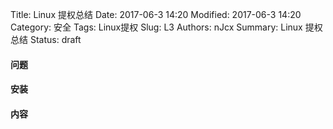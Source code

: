 Title: Linux 提权总结
Date: 2017-06-3 14:20
Modified: 2017-06-3 14:20
Category: 安全
Tags: Linux提权
Slug: L3
Authors: nJcx
Summary: Linux 提权总结
Status: draft

#### 问题

#### 安装

#### 内容



